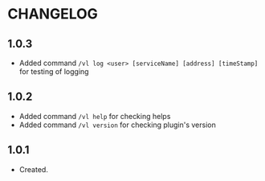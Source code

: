 # CHANGELOG

## 1.0.3

* Added command `/vl log <user> [serviceName] [address] [timeStamp]` for testing of logging

## 1.0.2

* Added command `/vl help` for checking helps
* Added command `/vl version` for checking plugin's version

## 1.0.1

* Created.
